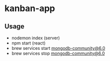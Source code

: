 # kanban-app

## Usage

- nodemon index (server)
- npm start (react)
- brew services start mongodb-community@6.0
- brew services stop mongodb-community@6.0
